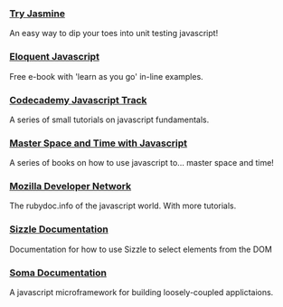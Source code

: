 ### [Try Jasmine](http://tryjasmine.com)
An easy way to dip your toes into unit testing javascript!

### [Eloquent Javascript](http://eloquentjavascript.net/chapter1.html)
Free e-book with 'learn as you go' in-line examples.

### [Codecademy Javascript Track](http://www.codecademy.com/tracks/javascript)
A series of small tutorials on javascript fundamentals.

### [Master Space and Time with Javascript](http://www.noelrappin.com/)
A series of books on how to use javascript to... master space and time!

### [Mozilla Developer Network](https://developer.mozilla.org/en-US/docs/Web/JavaScript)
The rubydoc.info of the javascript world. With more tutorials.

### [Sizzle Documentation](https://github.com/jquery/sizzle/wiki/Sizzle-Documentation#wiki-public-api)
Documentation for how to use Sizzle to select elements from the DOM

### [Soma Documentation](http://somajs.github.io/somajs/#/1)
A javascript microframework for building loosely-coupled applictaions.
